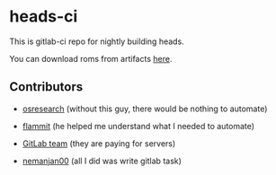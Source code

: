 # heads-ci

This is gitlab-ci repo for nightly building heads. 

You can download roms from artifacts [here](https://gitlab.com/nemanjan00/heads-ci/-/jobs). 

## Contributors

 * [osresearch](https://github.com/osresearch) (without this guy, there would be nothing to automate)

 * [flammit](https://github.com/flammit) (he helped me understand what I needed to automate)

 * [GitLab team](https://gitlab.com/) (they are paying for servers)

 * [nemanjan00](https://github.com/nemanjan00) (all I did was write gitlab task)

